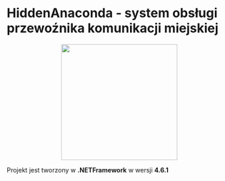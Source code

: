 # HiddenAnaconda - system obsługi przewoźnika komunikacji miejskiej 
<p align="center">
  <img width="260" height="260" src="https://i.imgur.com/FEbFLTx.png">
</p>
<p>
Projekt jest tworzony w <b>.NETFramework</b> w wersji <b>4.6.1</b>
</p>